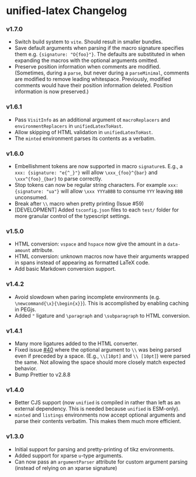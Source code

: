 # unified-latex Changelog

### v1.7.0

-   Switch build system to `vite`. Should result in smaller bundles.
-   Save default arguments when parsing if the macro signature specifies them e.g. `{signature: "O{foo}"}`. The defaults are substituted in when expanding the macros with the optional arguments omitted.
-   Preserve position information when comments are modified. (Sometimes, during a `parse`, but never during a `parseMinimal`, comments are modified to remove leading whitespace. Previously, modified comments would have their position information deleted. Position information is now preserved.)

### v1.6.1

-   Pass `VisitInfo` as an additional argument ot `macroReplacers` and `environmentReplacers` in `unifiedLatexToHast`.
-   Allow skipping of HTML validation in `unifiedLatexToHast`.
-   The `minted` environment parses its contents as a verbatim.

### v1.6.0

-   Embellishment tokens are now supported in macro `signature`s. E.g., a `xxx: {signature: "e{^_}"}` will allow `\xxx_{foo}^{bar}` and `\xxx^{foo}_{bar}` to parse correctly.
-   Stop tokens can now be regular string characters. For example `xxx: {signature: "ua"}` will allow `\xxx YYYaBBB` to consume `YYY` leaving `BBB` unconsumed.
-   Break after `\\` macro when pretty printing (Issue #59)
-   [DEVELOPMENT] Added `tsconfig.json` files to each `test/` folder for more granular control of the typescript settings.

### v1.5.0

-   HTML conversion: `vspace` and `hspace` now give the amount in a `data-amount` attribute.
-   HTML conversion: unknown macros now have their arguments wrapped in spans instead of appearing as formatted LaTeX code.
-   Add basic Markdown conversion support.

### v1.4.2

-   Avoid slowdown when paring incomplete environments (e.g. `\newcommand{\x}{\begin{x}}`). This is accomplished by enabling caching in PEGjs.
-   Added `"` ligature and `\paragraph` and `\subparagraph` to HTML conversion.

### v1.4.1

-   Many more ligatures added to the HTML converter.
-   Fixed issue [#40](https://github.com/siefkenj/unified-latex/issues/40) where the optional argument to `\\` was being parsed even if preceded by a space. (E.g., `\\[10pt]` and `\\ [10pt]`) were parsed the same. Not allowing the space should more closely match expected behavior.
-   Bump Prettier to v2.8.8

### v1.4.0

-   Better CJS support (now `unified` is compiled in rather than left as an external dependency. This is needed because `unified` is ESM-only).
-   `minted` and `listings` environments now accept optional arguments and parse their contents verbatim. This makes them much more efficient.

### v1.3.0

-   Initial support for parsing and pretty-printing of tikz environments.
-   Added support for xparse `u`-type arguments.
-   Can now pass an `argumentParser` attribute for custom argument parsing (instead of relying on an xparse signature)
